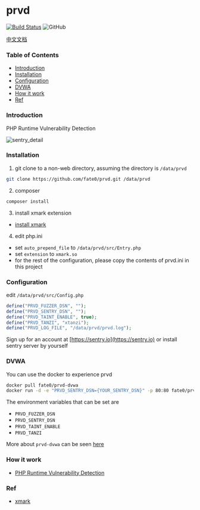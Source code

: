 # prvd 

[![Build Status](https://travis-ci.org/fate0/prvd.svg?branch=master)](https://travis-ci.org/fate0/prvd)
![GitHub](https://img.shields.io/github/license/fate0/prvd.svg)

[中文文档](https://github.com/fate0/prvd/blob/master/README.zh-CN.md)


### Table of Contents

* [Introduction](#introduction)
* [Installation](#installation)
* [Configuration](#configuration)
* [DVWA](#dvwa)
* [How it work](#how-it-work)
* [Ref](#ref)


### Introduction

PHP Runtime Vulnerability Detection

![sentry_detail](https://raw.githubusercontent.com/fate0/prvd/master/artwork/sentry_detail.png)


### Installation

1. git clone to a non-web directory, assuming the directory is `/data/prvd`

``` sh
git clone https://github.com/fate0/prvd.git /data/prvd
```

2. composer

``` sh
composer install
```

3. install xmark extension

* [install xmark](https://github.com/fate0/xmark)

4. edit php.ini 

* set `auto_prepend_file` to `/data/prvd/src/Entry.php`
* set `extension` to `xmark.so`
* for the rest of the configuration, please copy the contents of prvd.ini in this project


### Configuration

edit `/data/prvd/src/Config.php`

``` php
define("PRVD_FUZZER_DSN", "");
define("PRVD_SENTRY_DSN", "");        
define("PRVD_TAINT_ENABLE", true);
define("PRVD_TANZI", "xtanzi");
define("PRVD_LOG_FILE", "/data/prvd/prvd.log");
```

Sign up for an account at [https://sentry.io](https://sentry.io) or install sentry server by yourself


### DVWA

You can use the docker to experience prvd

```sh
docker pull fate0/prvd-dvwa
docker run -d -e "PRVD_SENTRY_DSN={YOUR_SENTRY_DSN}" -p 80:80 fate0/prvd-dvwa
```

The environment variables that can be set are

* `PRVD_FUZZER_DSN`
* `PRVD_SENTRY_DSN`
* `PRVD_TAINT_ENABLE`
* `PRVD_TANZI`


More about `prvd-dvwa` can be seen [here](https://github.com/fate0/prvd/blob/master/dvwa/README.md)


### How it work

* [PHP Runtime Vulnerability Detection](http://blog.fatezero.org/2018/11/11/prvd/)


### Ref

* [xmark](https://github.com/fate0/xmark)
